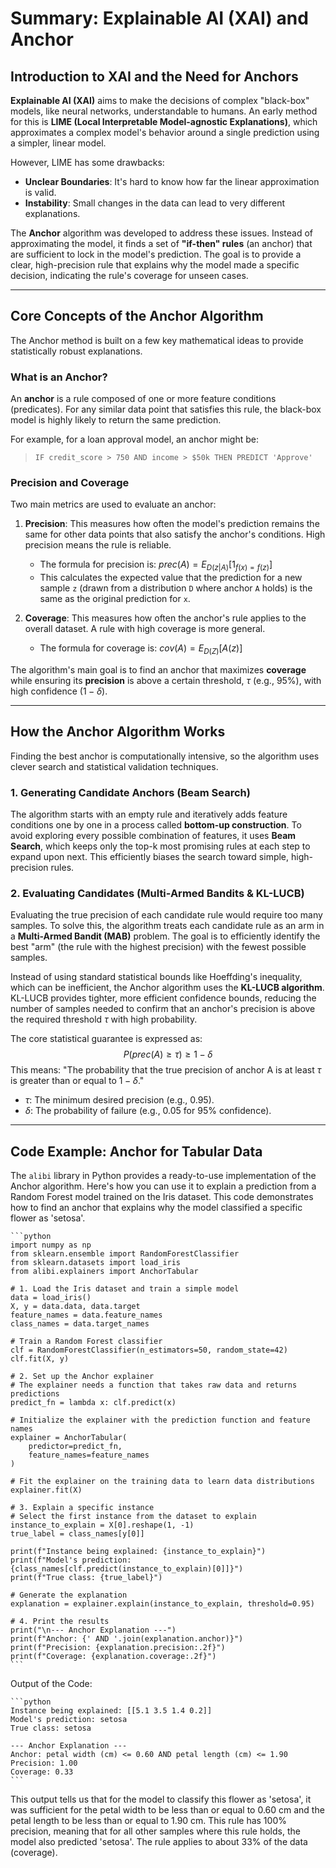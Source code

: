 # Summary: Explainable AI (XAI) and Anchor

## **Introduction to XAI and the Need for Anchors**

**Explainable AI (XAI)** aims to make the decisions of complex "black-box" models, like neural networks, understandable to humans. An early method for this is **LIME (Local Interpretable Model-agnostic Explanations)**, which approximates a complex model's behavior around a single prediction using a simpler, linear model.

However, LIME has some drawbacks:
* **Unclear Boundaries**: It's hard to know how far the linear approximation is valid.
* **Instability**: Small changes in the data can lead to very different explanations.

The **Anchor** algorithm was developed to address these issues. Instead of approximating the model, it finds a set of **"if-then" rules** (an anchor) that are sufficient to lock in the model's prediction. The goal is to provide a clear, high-precision rule that explains why the model made a specific decision, indicating the rule's coverage for unseen cases.

---

## **Core Concepts of the Anchor Algorithm**

The Anchor method is built on a few key mathematical ideas to provide statistically robust explanations.

### **What is an Anchor?**

An **anchor** is a rule composed of one or more feature conditions (predicates). For any similar data point that satisfies this rule, the black-box model is highly likely to return the same prediction.

For example, for a loan approval model, an anchor might be:
> `IF credit_score > 750 AND income > $50k THEN PREDICT 'Approve'`

### **Precision and Coverage**

Two main metrics are used to evaluate an anchor:

1.  **Precision**: This measures how often the model's prediction remains the same for other data points that also satisfy the anchor's conditions. High precision means the rule is reliable.
    * The formula for precision is: $prec(A) = E_{D(z|A)}[1_{f(x)=f(z)}]$ 
    * This calculates the expected value that the prediction for a new sample `z` (drawn from a distribution `D` where anchor `A` holds) is the same as the original prediction for `x`.

2.  **Coverage**: This measures how often the anchor's rule applies to the overall dataset. A rule with high coverage is more general.
    * The formula for coverage is: $cov(A) = E_{D(Z)}[A(z)]$ 

The algorithm's main goal is to find an anchor that maximizes **coverage** while ensuring its **precision** is above a certain threshold, $\tau$ (e.g., 95%), with high confidence ($1-\delta$).

---

## **How the Anchor Algorithm Works**

Finding the best anchor is computationally intensive, so the algorithm uses clever search and statistical validation techniques.

### **1. Generating Candidate Anchors (Beam Search)**

The algorithm starts with an empty rule and iteratively adds feature conditions one by one in a process called **bottom-up construction**. To avoid exploring every possible combination of features, it uses **Beam Search**, which keeps only the top-k most promising rules at each step to expand upon next. This efficiently biases the search toward simple, high-precision rules.

### **2. Evaluating Candidates (Multi-Armed Bandits & KL-LUCB)**

Evaluating the true precision of each candidate rule would require too many samples. To solve this, the algorithm treats each candidate rule as an arm in a **Multi-Armed Bandit (MAB)** problem. The goal is to efficiently identify the best "arm" (the rule with the highest precision) with the fewest possible samples.

Instead of using standard statistical bounds like Hoeffding's inequality, which can be inefficient, the Anchor algorithm uses the **KL-LUCB algorithm**. KL-LUCB provides tighter, more efficient confidence bounds, reducing the number of samples needed to confirm that an anchor's precision is above the required threshold $\tau$ with high probability.

The core statistical guarantee is expressed as:
$$P(prec(A) \ge \tau) \ge 1 - \delta$$
This means: "The probability that the true precision of anchor A is at least $\tau$ is greater than or equal to $1 - \delta$."

* $\tau$: The minimum desired precision (e.g., 0.95).
* $\delta$: The probability of failure (e.g., 0.05 for 95% confidence).

---

## **Code Example: Anchor for Tabular Data**

The `alibi` library in Python provides a ready-to-use implementation of the Anchor algorithm. Here's how you can use it to explain a prediction from a Random Forest model trained on the Iris dataset. This code demonstrates how to find an anchor that explains why the model classified a specific flower as 'setosa'.

    ```python
    import numpy as np
    from sklearn.ensemble import RandomForestClassifier
    from sklearn.datasets import load_iris
    from alibi.explainers import AnchorTabular

    # 1. Load the Iris dataset and train a simple model
    data = load_iris()
    X, y = data.data, data.target
    feature_names = data.feature_names
    class_names = data.target_names

    # Train a Random Forest classifier
    clf = RandomForestClassifier(n_estimators=50, random_state=42)
    clf.fit(X, y)

    # 2. Set up the Anchor explainer
    # The explainer needs a function that takes raw data and returns predictions
    predict_fn = lambda x: clf.predict(x)

    # Initialize the explainer with the prediction function and feature names
    explainer = AnchorTabular(
        predictor=predict_fn,
        feature_names=feature_names
    )

    # Fit the explainer on the training data to learn data distributions
    explainer.fit(X)

    # 3. Explain a specific instance
    # Select the first instance from the dataset to explain
    instance_to_explain = X[0].reshape(1, -1)
    true_label = class_names[y[0]]

    print(f"Instance being explained: {instance_to_explain}")
    print(f"Model's prediction: {class_names[clf.predict(instance_to_explain)[0]]}")
    print(f"True class: {true_label}")

    # Generate the explanation
    explanation = explainer.explain(instance_to_explain, threshold=0.95)

    # 4. Print the results
    print("\n--- Anchor Explanation ---")
    print(f"Anchor: {' AND '.join(explanation.anchor)}")
    print(f"Precision: {explanation.precision:.2f}")
    print(f"Coverage: {explanation.coverage:.2f}")
    ```

Output of the Code:

    ```python
    Instance being explained: [[5.1 3.5 1.4 0.2]]
    Model's prediction: setosa
    True class: setosa

    --- Anchor Explanation ---
    Anchor: petal width (cm) <= 0.60 AND petal length (cm) <= 1.90
    Precision: 1.00
    Coverage: 0.33
    ```

This output tells us that for the model to classify this flower as 'setosa', it was sufficient for the petal width to be less than or equal to 0.60 cm and the petal length to be less than or equal to 1.90 cm. This rule has 100% precision, meaning that for all other samples where this rule holds, the model also predicted 'setosa'. The rule applies to about 33% of the data (coverage).
